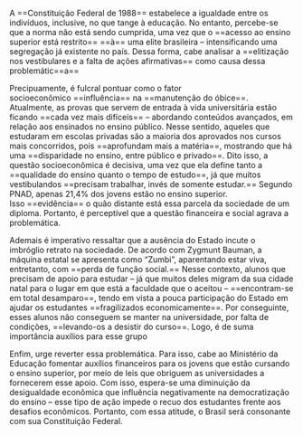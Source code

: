A ==Constituição Federal de 1988== estabelece a igualdade entre os indivíduos, inclusive, no que tange à educação. No entanto, percebe-se que a norma não está sendo cumprida, uma vez que o ==acesso ao ensino superior está restrito== ==à== uma elite brasileira – intensificando uma segregação já existente no país. Dessa forma, cabe analisar a ==elitização nos vestibulares e a falta de ações afirmativas== como causa dessa problemátic==a==  

Precipuamente, é fulcral pontuar como o fator socioeconômico ==influência== na ==manutenção do óbice==. Atualmente, as provas que servem de entrada à vida universitária estão ficando ==cada vez mais difíceis== – abordando conteúdos avançados, em relação aos ensinados no ensino público. Nesse sentido, aqueles que estudaram em escolas privadas são a maioria dos aprovados nos cursos mais concorridos, pois ==aprofundam mais a matéria==, mostrando que há uma ==disparidade no ensino, entre público e privado==. Dito isso, a questão socioeconômica é decisiva, uma vez que ela define tanto a ==qualidade do ensino quanto o tempo de estudo==, já que muitos vestibulandos ==precisam trabalhar, invés de somente estudar.== Segundo PNAD, apenas 21,4% dos jovens estão no ensino superior. Isso ==evidência== o quão distante está essa parcela da sociedade de um diploma. Portanto, é perceptível que a questão financeira e social agrava a problemática.  

Ademais é imperativo ressaltar que a ausência do Estado incute o imbróglio retrato na sociedade. De acordo com Zygmunt Bauman, a máquina estatal se apresenta como “Zumbi”, aparentando estar viva, entretanto, com ==perda de função social.== Nesse contexto, alunos que precisam de apoio para estudar – já que muitos deles migram da sua cidade natal para o lugar em que está a faculdade que o aceitou – ==encontram-se em total desamparo==, tendo em vista a pouca participação do Estado em ajudar os estudantes ==fragilizados economicamente==. Por conseguinte, esses alunos não conseguem se manter na universidade, por falta de condições, ==levando-os a desistir do curso==. Logo, é de suma importância auxílios para esse grupo  

Enfim, urge reverter essa problemática. Para isso, cabe ao Ministério da Educação fomentar auxílios financeiros para os jovens que estão cursando o ensino superior, por meio de leis que obriguem as universidades a fornecerem esse apoio. Com isso, espera-se uma diminuição da desigualdade econômica que influência negativamente na democratização do ensino – esse tipo de ação impede o recuo dos estudantes frente aos desafios econômicos. Portanto, com essa atitude, o Brasil será consonante com sua Constituição Federal.